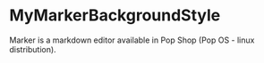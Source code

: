 # MyMarkerBackgroundStyle
Marker is a markdown editor available in Pop Shop (Pop OS - linux distribution).
